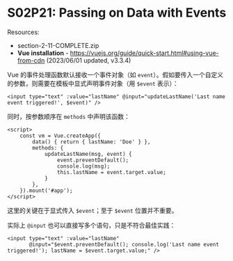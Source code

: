 # S02P21: Passing on Data with Events

Resources:

- section-2-11-COMPLETE.zip
- **Vue installation** - https://vuejs.org/guide/quick-start.html#using-vue-from-cdn (2023/06/01 updated, v3.3.4)



Vue 的事件处理函数默认接收一个事件对象（如 `event`）。假如要传入一个自定义的参数，则需要在模板中显式声明事件对象（用 `$event` 表示）：

```vue
<input type="text" :value="lastName" @input="updateLastName('Last name event triggered!', $event)" />
```

同时，按参数顺序在 `methods` 中声明该函数：

```vue
<script>
    const vm = Vue.createApp({
        data() { return { lastName: 'Doe' } },
        methods: {
            updateLastName(msg, event) {
                event.preventDefault();
                console.log(msg);
                this.lastName = event.target.value;
            }
        },
    }).mount('#app');
</script>
```

这里的关键在于显式传入 `$event`；至于 `$event` 位置并不重要。

实际上 `@input` 也可以直接写多个语句，只是不符合最佳实践：

```vue
<input type="text" :value="lastName" 
       @input="$event.preventDefault(); console.log('Last name event triggered!'); lastName = $event.target.value;" />
```

